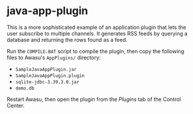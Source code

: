 # java-app-plugin

This is a more sophisticated example of an application plugin that lets the user subscribe to multiple channels. It generates RSS feeds by querying a database and returning the rows found as a feed.

Run the `COMPILE.BAT` script to compile the plugin, then copy the following files to Awasu's `AppPlugins/` directory:
* `SampleJavaAppPlugin.jar`
* `SampleJavaAppPlugin.plugin`
* `sqlite-jdbc-3.39.3.0.jar `
* `demo.db`

Restart Awasu, then open the plugin from the *Plugins* tab of the Control Center.
